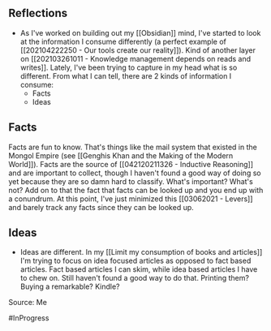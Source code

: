 ## Reflections
- As I've worked on building out my [[Obsidian]] mind, I've started to look at the information I consume differently (a perfect example of [[202104222250 - Our tools create our reality]]). Kind of another layer on [[202103261011 - Knowledge management depends on reads and writes]]. Lately, I've been trying to capture in my head what is so different. From what I can tell, there are 2 kinds of information I consume: 
	- Facts
	- Ideas

## Facts

Facts are fun to know. That's things like the mail system that existed in the Mongol Empire (see [[Genghis Khan and the Making of the Modern World]]). Facts are the source of [[042120211326 - Inductive Reasoning]] and are important to collect, though I haven't found a good way of doing so yet because they are so damn hard to classify. What's important? What's not? Add on to that the fact that facts can be looked up and you end up with a conundrum. At this point, I've just minimized this [[03062021 - Levers]] and barely track any facts since they can be looked up. 

## Ideas
- Ideas are different. In my [[Limit my consumption of books and articles]] I'm trying to focus on idea focused articles as opposed to fact based articles. Fact based articles I can skim, while idea based articles I have to chew on. Still haven't found a good way to do that. Printing them? Buying a remarkable? Kindle? 

Source: Me

#InProgress 